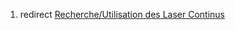 1.  redirect [Recherche/Utilisation des Laser
    Continus](Recherche/Utilisation_des_Laser_Continus "wikilink")